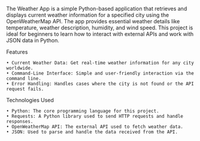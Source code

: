 The Weather App is a simple Python-based application that retrieves and displays current weather information for a specified city using the OpenWeatherMap API. The app provides essential weather details like temperature, weather description, humidity, and wind speed. This project is ideal for beginners to learn how to interact with external APIs and work with JSON data in Python.

Features

	• Current Weather Data: Get real-time weather information for any city worldwide.
	• Command-Line Interface: Simple and user-friendly interaction via the command line.
	• Error Handling: Handles cases where the city is not found or the API request fails.

Technologies Used

	• Python: The core programming language for this project.
	• Requests: A Python library used to send HTTP requests and handle responses.
	• OpenWeatherMap API: The external API used to fetch weather data.
	• JSON: Used to parse and handle the data received from the API.